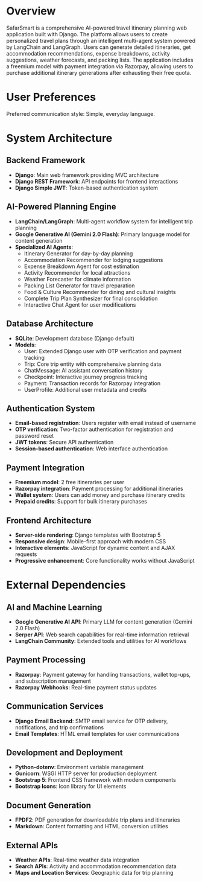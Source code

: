 # Overview

SafarSmart is a comprehensive AI-powered travel itinerary planning web application built with Django. The platform allows users to create personalized travel plans through an intelligent multi-agent system powered by LangChain and LangGraph. Users can generate detailed itineraries, get accommodation recommendations, expense breakdowns, activity suggestions, weather forecasts, and packing lists. The application includes a freemium model with payment integration via Razorpay, allowing users to purchase additional itinerary generations after exhausting their free quota.

# User Preferences

Preferred communication style: Simple, everyday language.

# System Architecture

## Backend Framework
- **Django**: Main web framework providing MVC architecture
- **Django REST Framework**: API endpoints for frontend interactions
- **Django Simple JWT**: Token-based authentication system

## AI-Powered Planning Engine
- **LangChain/LangGraph**: Multi-agent workflow system for intelligent trip planning
- **Google Generative AI (Gemini 2.0 Flash)**: Primary language model for content generation
- **Specialized AI Agents**: 
  - Itinerary Generator for day-by-day planning
  - Accommodation Recommender for lodging suggestions
  - Expense Breakdown Agent for cost estimation
  - Activity Recommender for local attractions
  - Weather Forecaster for climate information
  - Packing List Generator for travel preparation
  - Food & Culture Recommender for dining and cultural insights
  - Complete Trip Plan Synthesizer for final consolidation
  - Interactive Chat Agent for user modifications

## Database Architecture
- **SQLite**: Development database (Django default)
- **Models**:
  - User: Extended Django user with OTP verification and payment tracking
  - Trip: Core trip entity with comprehensive planning data
  - ChatMessage: AI assistant conversation history
  - Checkpoint: Interactive journey progress tracking
  - Payment: Transaction records for Razorpay integration
  - UserProfile: Additional user metadata and credits

## Authentication System
- **Email-based registration**: Users register with email instead of username
- **OTP verification**: Two-factor authentication for registration and password reset
- **JWT tokens**: Secure API authentication
- **Session-based authentication**: Web interface authentication

## Payment Integration
- **Freemium model**: 2 free itineraries per user
- **Razorpay integration**: Payment processing for additional itineraries
- **Wallet system**: Users can add money and purchase itinerary credits
- **Prepaid credits**: Support for bulk itinerary purchases

## Frontend Architecture
- **Server-side rendering**: Django templates with Bootstrap 5
- **Responsive design**: Mobile-first approach with modern CSS
- **Interactive elements**: JavaScript for dynamic content and AJAX requests
- **Progressive enhancement**: Core functionality works without JavaScript

# External Dependencies

## AI and Machine Learning
- **Google Generative AI API**: Primary LLM for content generation (Gemini 2.0 Flash)
- **Serper API**: Web search capabilities for real-time information retrieval
- **LangChain Community**: Extended tools and utilities for AI workflows

## Payment Processing
- **Razorpay**: Payment gateway for handling transactions, wallet top-ups, and subscription management
- **Razorpay Webhooks**: Real-time payment status updates

## Communication Services
- **Django Email Backend**: SMTP email service for OTP delivery, notifications, and trip confirmations
- **Email Templates**: HTML email templates for user communications

## Development and Deployment
- **Python-dotenv**: Environment variable management
- **Gunicorn**: WSGI HTTP server for production deployment
- **Bootstrap 5**: Frontend CSS framework with modern components
- **Bootstrap Icons**: Icon library for UI elements

## Document Generation
- **FPDF2**: PDF generation for downloadable trip plans and itineraries
- **Markdown**: Content formatting and HTML conversion utilities

## External APIs
- **Weather APIs**: Real-time weather data integration
- **Search APIs**: Activity and accommodation recommendation data
- **Maps and Location Services**: Geographic data for trip planning